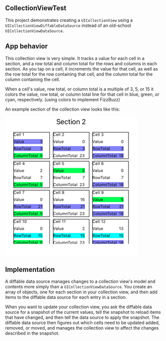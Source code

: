 ## CollectionViewTest

This project demonstrates creating a `UICollectionView` using a `UICollectionViewDiffableDataSource` instead of an old-school `UICollectionViewDataSource`.


## App behavior

This collection view is very simple. It tracks a value for each cell in a section, and a row total and column total for the rows and columns in each section. As you tap on a cell, it increments the value for that cell, as well as the row total for the row containing that cell, and the column total for the column containing the cell. 

When a cell's value, row total, or column total is a multiple of 3, 5, or 15 it colors the value, row total, or column total line for that cell in blue, green, or cyan, respectively. (using colors to implement FizzBuzz)

An example section of the collection view looks like this:

![](FizzBuzzCollectionViewSection.png)

## Implementation

A diffable data source manages changes to a collection view's model and contents more simply than a `UICollectionViewDataSource`. You create an array of objects, one for each section in your collection view, and then add items to the diffable data source for each entry in a section. 

When you want to update your collection view, you ask the diffable data source for a snapshot of the current values, tell the snapshot to reload items that have changed, and then tell the data source to apply the snapshot. The diffable data source then figures out which cells need to be updated added, removed, or moved, and manages the collection view to affect the changes described in the snapshot.
